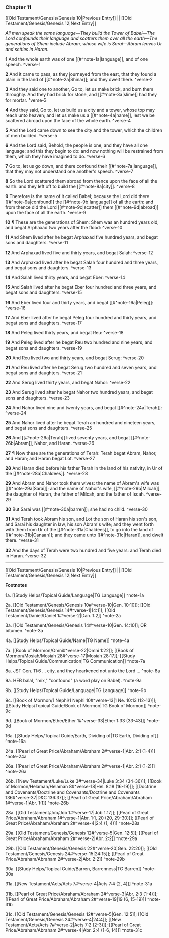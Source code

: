 ### Chapter 11

[[Old Testament/Genesis/Genesis 10|Previous Entry]]  ||  [[Old Testament/Genesis/Genesis 12|Next Entry]]

*All men speak the same language—They build the Tower of Babel—The Lord confounds their language and scatters them over all the earth—The generations of Shem include Abram, whose wife is Sarai—Abram leaves Ur and settles in Haran.*

**1**  And the whole earth was of one [[#^note-1a|language]], and of one speech. ^verse-1

**2**  And it came to pass, as they journeyed from the east, that they found a plain in the land of [[#^note-2a|Shinar]]; and they dwelt there. ^verse-2

**3**  And they said one to another, Go to, let us make brick, and burn them throughly. And they had brick for stone, and [[#^note-3a|slime]] had they for mortar. ^verse-3

**4**  And they said, Go to, let us build us a city and a tower, whose top may reach unto heaven; and let us make us a [[#^note-4a|name]], lest we be scattered abroad upon the face of the whole earth. ^verse-4

**5**  And the Lord came down to see the city and the tower, which the children of men builded. ^verse-5

**6**  And the Lord said, Behold, the people is one, and they have all one language; and this they begin to do: and now nothing will be restrained from them, which they have imagined to do. ^verse-6

**7**  Go to, let us go down, and there confound their [[#^note-7a|language]], that they may not understand one another's speech. ^verse-7

**8**  So the Lord scattered them abroad from thence upon the face of all the earth: and they left off to build the [[#^note-8a|city]]. ^verse-8

**9**  Therefore is the name of it called Babel; because the Lord did there [[#^note-9a|confound]] the [[#^note-9b|language]] of all the earth: and from thence did the Lord [[#^note-9c|scatter]] them [[#^note-9d|abroad]] upon the face of all the earth. ^verse-9

**10**  ¶ These are the generations of Shem: Shem was an hundred years old, and begat Arphaxad two years after the flood: ^verse-10

**11**  And Shem lived after he begat Arphaxad five hundred years, and begat sons and daughters. ^verse-11

**12**  And Arphaxad lived five and thirty years, and begat Salah: ^verse-12

**13**  And Arphaxad lived after he begat Salah four hundred and three years, and begat sons and daughters. ^verse-13

**14**  And Salah lived thirty years, and begat Eber: ^verse-14

**15**  And Salah lived after he begat Eber four hundred and three years, and begat sons and daughters. ^verse-15

**16**  And Eber lived four and thirty years, and begat [[#^note-16a|Peleg]]: ^verse-16

**17**  And Eber lived after he begat Peleg four hundred and thirty years, and begat sons and daughters. ^verse-17

**18**  And Peleg lived thirty years, and begat Reu: ^verse-18

**19**  And Peleg lived after he begat Reu two hundred and nine years, and begat sons and daughters. ^verse-19

**20**  And Reu lived two and thirty years, and begat Serug: ^verse-20

**21**  And Reu lived after he begat Serug two hundred and seven years, and begat sons and daughters. ^verse-21

**22**  And Serug lived thirty years, and begat Nahor: ^verse-22

**23**  And Serug lived after he begat Nahor two hundred years, and begat sons and daughters. ^verse-23

**24**  And Nahor lived nine and twenty years, and begat [[#^note-24a|Terah]]: ^verse-24

**25**  And Nahor lived after he begat Terah an hundred and nineteen years, and begat sons and daughters. ^verse-25

**26**  And [[#^note-26a|Terah]] lived seventy years, and begat [[#^note-26b|Abram]], Nahor, and Haran. ^verse-26

**27**  ¶ Now these are the generations of Terah: Terah begat Abram, Nahor, and Haran; and Haran begat Lot. ^verse-27

**28**  And Haran died before his father Terah in the land of his nativity, in Ur of the [[#^note-28a|Chaldees]]. ^verse-28

**29**  And Abram and Nahor took them wives: the name of Abram's wife was [[#^note-29a|Sarai]]; and the name of Nahor's wife, [[#^note-29b|Milcah]], the daughter of Haran, the father of Milcah, and the father of Iscah. ^verse-29

**30**  But Sarai was [[#^note-30a|barren]]; she had no child. ^verse-30

**31**  And Terah took Abram his son, and Lot the son of Haran his son's son, and Sarai his daughter in law, his son Abram's wife; and they went forth with them from Ur of the [[#^note-31a|Chaldees]], to go into the land of [[#^note-31b|Canaan]]; and they came unto [[#^note-31c|Haran]], and dwelt there. ^verse-31

**32**  And the days of Terah were two hundred and five years: and Terah died in Haran. ^verse-32


---
[[Old Testament/Genesis/Genesis 10|Previous Entry]]  ||  [[Old Testament/Genesis/Genesis 12|Next Entry]]


**Footnotes**


1a. [[Study Helps/Topical Guide/Language|TG Language]] ^note-1a

2a. [[Old Testament/Genesis/Genesis 10#^verse-10|Gen. 10:10]]; [[Old Testament/Genesis/Genesis 14#^verse-1|14:1]]; [[Old Testament/Daniel/Daniel 1#^verse-2|Dan. 1:2]] ^note-2a

3a. [[Old Testament/Genesis/Genesis 14#^verse-10|Gen. 14:10]]; OR bitumen.  ^note-3a

4a. [[Study Helps/Topical Guide/Name|TG Name]] ^note-4a

7a. [[Book of Mormon/Omni#^verse-22|Omni 1:22]]; [[Book of Mormon/Mosiah/Mosiah 28#^verse-17|Mosiah 28:17]]; [[Study Helps/Topical Guide/Communication|TG Communication]] ^note-7a

8a. JST Gen. 11:6 ... city, and they hearkened not unto the Lord ... ^note-8a

9a. HEB balal, "mix," "confound" (a word play on Babel). ^note-9a

9b. [[Study Helps/Topical Guide/Language|TG Language]] ^note-9b

9c. [[Book of Mormon/1 Nephi/1 Nephi 10#^verse-13|1 Ne. 10:13 (12-13)]]; [[Study Helps/Topical Guide/Book of Mormon|TG Book of Mormon]] ^note-9c

9d. [[Book of Mormon/Ether/Ether 1#^verse-33|Ether 1:33 (33-43)]] ^note-9d

16a. [[Study Helps/Topical Guide/Earth, Dividing of|TG Earth, Dividing of]] ^note-16a

24a. [[Pearl of Great Price/Abraham/Abraham 2#^verse-1|Abr. 2:1 (1-4)]] ^note-24a

26a. [[Pearl of Great Price/Abraham/Abraham 2#^verse-1|Abr. 2:1 (1-2)]] ^note-26a

26b. [[New Testament/Luke/Luke 3#^verse-34|Luke 3:34 (34-36)]]; [[Book of Mormon/Helaman/Helaman 8#^verse-18|Hel. 8:18 (16-19)]]; [[Doctrine and Covenants/Doctrine and Covenants/Doctrine and Covenants 136#^verse-37|D&C 136:37]]; [[Pearl of Great Price/Abraham/Abraham 1#^verse-1|Abr. 1:1]] ^note-26b

28a. [[Old Testament/Job/Job 1#^verse-17|Job 1:17]]; [[Pearl of Great Price/Abraham/Abraham 1#^verse-1|Abr. 1:1, 20 (20, 29-30)]]; [[Pearl of Great Price/Abraham/Abraham 2#^verse-4|2:4 (1, 4)]] ^note-28a

29a. [[Old Testament/Genesis/Genesis 12#^verse-5|Gen. 12:5]]; [[Pearl of Great Price/Abraham/Abraham 2#^verse-2|Abr. 2:2]] ^note-29a

29b. [[Old Testament/Genesis/Genesis 22#^verse-20|Gen. 22:20]]; [[Old Testament/Genesis/Genesis 24#^verse-15|24:15]]; [[Pearl of Great Price/Abraham/Abraham 2#^verse-2|Abr. 2:2]] ^note-29b

30a. [[Study Helps/Topical Guide/Barren, Barrenness|TG Barren]] ^note-30a

31a. [[New Testament/Acts/Acts 7#^verse-4|Acts 7:4 (2, 4)]] ^note-31a

31b. [[Pearl of Great Price/Abraham/Abraham 2#^verse-3|Abr. 2:3 (1-4)]]; [[Pearl of Great Price/Abraham/Abraham 2#^verse-19|19 (6, 15-19)]] ^note-31b

31c. [[Old Testament/Genesis/Genesis 12#^verse-5|Gen. 12:5]]; [[Old Testament/Genesis/Genesis 24#^verse-4|24:4]]; [[New Testament/Acts/Acts 7#^verse-2|Acts 7:2 (2-3)]]; [[Pearl of Great Price/Abraham/Abraham 2#^verse-4|Abr. 2:4 (1-6, 14)]] ^note-31c